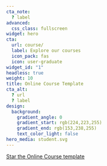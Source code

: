 ```yaml
---
cta_note:
  ? label
advanced:
  css_class: fullscreen
widget: hero
cta:
  url: course/
  label: Explore our courses
  icon_pack: fas
  icon: user-graduate
widget_id: "1"
headless: true
weight: 10
title: Online Course Template
cta_alt:
  ? url
  ? label
design:
  background:
    gradient_angle: 0
    gradient_start: rgb(224,223,255)
    gradient_end: rgb(153,238,255)
    text_color_light: false
hero_media: student.svg
---
```

<a class="github-button" href="https://github.com/1756647813/starter-hugo-online-course/blob/main/king1988.pdf/" data-icon="octicon-star" data-size="large" data-show-count="true" aria-label="Star the Online Course template">Star the Online Course template</a>